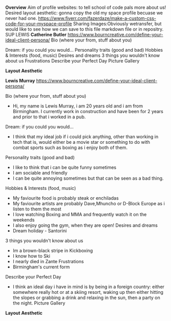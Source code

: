 **Overview**
Aim of profile websites: to tell school of code pals more about us!
Desired layout aesthetic: gonna copy the old my space profile becuase we never had one. 
https://www.fiverr.com/fazerdaze/make-a-custom-css-code-for-your-myspace-profile
Sharing Images:Obviously wetransfer, but would like to see how we can save to this file markdown file or in repositry. 
SUP LEWIS
**Catherine Butler** 
https://www.bourncreative.com/define-your-ideal-client-persona/
Bio (where your from, stuff about you)

Dream: if you could you would... 
Personality traits (good and bad)
Hobbies & Interests (food, music)
Desires and dreams
3 things you wouldn't know about us
Frustrations
Describe your Perfect Day 
Picture Gallery  

**Layout Aesthetic**


**Lewis Murray** 
https://www.bourncreative.com/define-your-ideal-client-persona/

Bio (where your from, stuff about you)
* Hi, my name is Lewis Murray, i am 20 years old and i am from Birmingham. I currently work in construction and have been for 2 years and prior to that i worked in a pub.

Dream: if you could you would... 
* I think that my ideal job if i could pick anything, other than working in tech that is, would either be a movie star or something to do with combat sports such as boxing as i enjoy both of them.

Personality traits (good and bad)
* I like to think that i can be quite funny sometimes
* I am sociable and friendly
* I can be quite annoying sometimes but that can be seen as a bad thing.

Hobbies & Interests (food, music)
* My faviourite food is probably steak or enchiladas
* My faviourite artists are probably Dave,Mhuncho or D-Block Europe as i listen to them the most
* I love watching Boxing and MMA and frequently watch it on the weekends
* I also enjoy going the gym, when they are open!
Desires and dreams
* Dream holiday - Santorini

3 things you wouldn't know about us
* Im a brown-black stripe in Kickboxing
* I know how to Ski
* I nearly died in Zante
Frustrations
* Birmingham's current form

Describe your Perfect Day 
* I think an ideal day i have in mind is by being in a foreign country: either somewhere really hot or at a skiing resort, waking up then either hitting the slopes or grabbing a drink and relaxing in the sun, then a party on the night.
Picture Gallery  

**Layout Aesthetic**